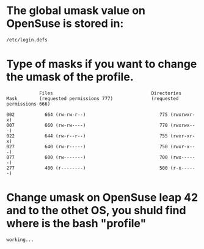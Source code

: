 # The global umask value on OpenSuse is stored in:
``` 
/etc/login.defs 
```

# Type of masks if you want to change the umask of the profile.

``` 	      
            Files                                    Directories
Mask        (requested permissions 777)              (requested permissions 666)

002 	      664 (rw-rw-r--) 	                        775 (rwxrwxr-x)
007 	      660 (rw-rw----) 	                        770 (rwxrwx---)
022 	      644 (rw-r--r--) 	                        755 (rwxr-xr-x)
027 	      640 (rw-r-----) 	                        750 (rwxr-x---)
077 	      600 (rw-------) 	                        700 (rwx------)
277 	      400 (r--------) 	                        500 (r-x------)
```
# Change umask on OpenSuse leap 42 and to the othet OS, you shuld find where is the bash "profile"
```
working...
```
